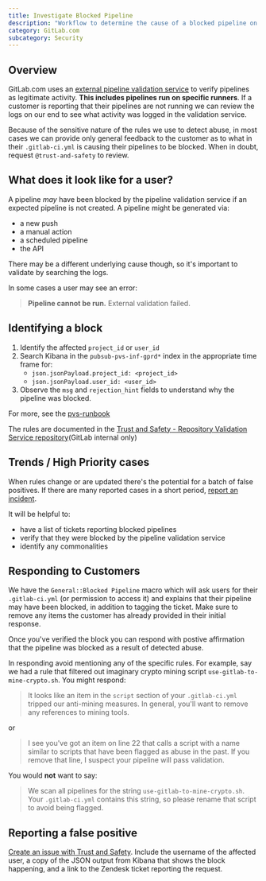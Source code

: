 ```yaml
---
title: Investigate Blocked Pipeline
description: "Workflow to determine the cause of a blocked pipeline on gitlab.com"
category: GitLab.com
subcategory: Security
---
```


## Overview

GitLab.com uses an [external pipeline validation service](https://docs.gitlab.com/ee/administration/external_pipeline_validation.html) to verify
pipelines as legitimate activity. **This includes pipelines run on specific runners**. If a customer is reporting that their pipelines are not running we can review
the logs on our end to see what activity was logged in the validation service.

Because of the sensitive nature of the rules we use to detect abuse, in most cases we can provide only general feedback to the customer as to what
in their `.gitlab-ci.yml` is causing their pipelines to be blocked. When in doubt, request `@trust-and-safety` to review.

## What does it look like for a user?

A pipeline *may* have been blocked by the pipeline validation service if an expected pipeline is not created. A pipeline might be generated via:

- a new push
- a manual action
- a scheduled pipeline
- the API

There may be a different underlying cause though, so it's important to validate by searching the logs.

In some cases a user may see an error:
> **Pipeline cannot be run.**
> External validation failed.

## Identifying a block

1. Identify the affected `project_id` or `user_id`
1. Search Kibana in the `pubsub-pvs-inf-gprd*` index in the appropriate time frame for:
   - `json.jsonPayload.project_id: <project_id>`
   - `json.jsonPayload.user_id: <user_id>`
1. Observe the `msg` and `rejection_hint` fields to understand why the pipeline was blocked.

For more, see the [pvs-runbook](https://gitlab.com/gitlab-com/runbooks/-/tree/master/docs/pipeline-validation-service/README.md#logging)

The rules are documented in the [Trust and Safety - Repository Validation Service repository](https://gitlab.com/gitlab-com/gl-security/security-operations/trust-and-safety/pipeline-validation-service/-/blob/master/rules/rules.yaml)(GitLab internal only)

## Trends / High Priority cases

When rules change or are updated there's the potential for a batch of false positives. If there are many reported cases in a short period, [report an incident](https://about.gitlab.com/handbook/engineering/infrastructure/incident-management/#report-an-incident-via-slack).

It will be helpful to:

- have a list of tickets reporting blocked pipelines
- verify that they were blocked by the pipeline validation service
- identify any commonalities

## Responding to Customers

We have the `General::Blocked Pipeline` macro which will ask users for their `.gitlab-ci.yml`  (or permission to access it) and explains that their pipeline may have been blocked, in addition to tagging the ticket. Make sure to remove any items the customer has already provided in their initial response.

Once you've verified the block you can respond with postive affirmation that the pipeline was blocked as a result of detected abuse.

In responding avoid mentioning any of the specific rules. For example, say we had a rule that filtered out imaginary crypto mining script `use-gitlab-to-mine-crypto.sh`. You might respond:

> It looks like an item in the `script` section of your `.gitlab-ci.yml` tripped our anti-mining measures. In general, you'll want to remove any references
to mining tools.

or

> I see you've got an item on line 22 that calls a script with a name similar to scripts that have been flagged as abuse in the past. If you remove that line, I suspect your pipeline will pass validation.

You would **not** want to say:

> We scan all pipelines for the string `use-gitlab-to-mine-crypto.sh`. Your `.gitlab-ci.yml` contains this string, so please rename that script to avoid being flagged.

## Reporting a false positive

[Create an issue with Trust and Safety](https://gitlab.com/gitlab-com/gl-security/security-operations/trust-and-safety/operations/-/issues/new). Include the username of the affected user, a copy of the JSON output from Kibana that shows the block happening, and a link to the Zendesk ticket reporting the request.
